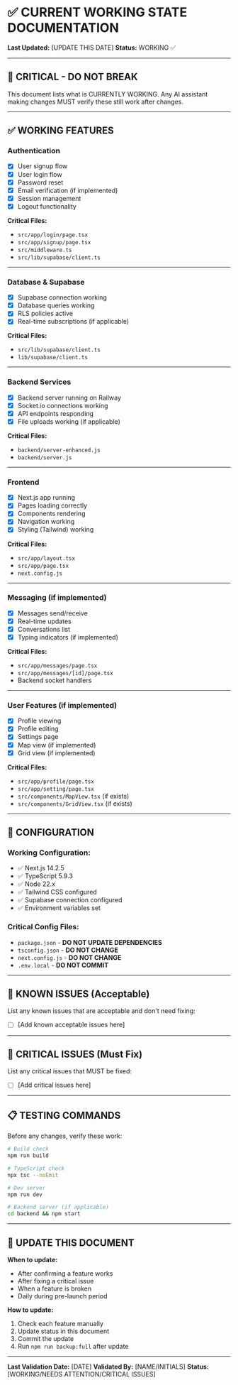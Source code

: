 # ✅ CURRENT WORKING STATE DOCUMENTATION
**Last Updated:** [UPDATE THIS DATE]
**Status:** WORKING ✅

---

## 🎯 **CRITICAL - DO NOT BREAK**

This document lists what is CURRENTLY WORKING. Any AI assistant making changes MUST verify these still work after changes.

---

## ✅ WORKING FEATURES

### Authentication
- [x] User signup flow
- [x] User login flow
- [x] Password reset
- [x] Email verification (if implemented)
- [x] Session management
- [x] Logout functionality

**Critical Files:**
- `src/app/login/page.tsx`
- `src/app/signup/page.tsx`
- `src/middleware.ts`
- `src/lib/supabase/client.ts`

---

### Database & Supabase
- [x] Supabase connection working
- [x] Database queries working
- [x] RLS policies active
- [x] Real-time subscriptions (if applicable)

**Critical Files:**
- `src/lib/supabase/client.ts`
- `lib/supabase/client.ts`

---

### Backend Services
- [x] Backend server running on Railway
- [x] Socket.io connections working
- [x] API endpoints responding
- [x] File uploads working (if applicable)

**Critical Files:**
- `backend/server-enhanced.js`
- `backend/server.js`

---

### Frontend
- [x] Next.js app running
- [x] Pages loading correctly
- [x] Components rendering
- [x] Navigation working
- [x] Styling (Tailwind) working

**Critical Files:**
- `src/app/layout.tsx`
- `src/app/page.tsx`
- `next.config.js`

---

### Messaging (if implemented)
- [x] Messages send/receive
- [x] Real-time updates
- [x] Conversations list
- [x] Typing indicators (if implemented)

**Critical Files:**
- `src/app/messages/page.tsx`
- `src/app/messages/[id]/page.tsx`
- Backend socket handlers

---

### User Features (if implemented)
- [x] Profile viewing
- [x] Profile editing
- [x] Settings page
- [x] Map view (if implemented)
- [x] Grid view (if implemented)

**Critical Files:**
- `src/app/profile/page.tsx`
- `src/app/setting/page.tsx`
- `src/components/MapView.tsx` (if exists)
- `src/components/GridView.tsx` (if exists)

---

## 🔧 CONFIGURATION

### Working Configuration:
- ✅ Next.js 14.2.5
- ✅ TypeScript 5.9.3
- ✅ Node 22.x
- ✅ Tailwind CSS configured
- ✅ Supabase connection configured
- ✅ Environment variables set

### Critical Config Files:
- `package.json` - **DO NOT UPDATE DEPENDENCIES**
- `tsconfig.json` - **DO NOT CHANGE**
- `next.config.js` - **DO NOT CHANGE**
- `.env.local` - **DO NOT COMMIT**

---

## 🚨 KNOWN ISSUES (Acceptable)

List any known issues that are acceptable and don't need fixing:

- [ ] [Add known acceptable issues here]

---

## 🔴 CRITICAL ISSUES (Must Fix)

List any critical issues that MUST be fixed:

- [ ] [Add critical issues here]

---

## 📋 TESTING COMMANDS

Before any changes, verify these work:

```bash
# Build check
npm run build

# TypeScript check
npx tsc --noEmit

# Dev server
npm run dev

# Backend server (if applicable)
cd backend && npm start
```

---

## 🔄 UPDATE THIS DOCUMENT

**When to update:**
- After confirming a feature works
- After fixing a critical issue
- When a feature is broken
- Daily during pre-launch period

**How to update:**
1. Check each feature manually
2. Update status in this document
3. Commit the update
4. Run `npm run backup:full` after update

---

**Last Validation Date:** [DATE]
**Validated By:** [NAME/INITIALS]
**Status:** [WORKING/NEEDS ATTENTION/CRITICAL ISSUES]

